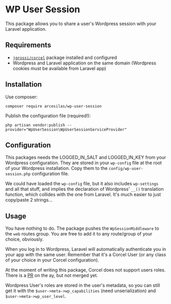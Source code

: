 # WP User Session

This package allows you to share a user's Wordpress session with your Laravel application.

## Requirements

* [`jgrossi/corcel`](https://packagist.org/packages/jgrossi/corcel) package installed and configured
* Wordpress and Laravel application on the same domain (Wordpress cookies must be available from Laravel app)

## Installation

Use composer:

`composer require arcesilas/wp-user-session`

Publish the configuration file (required!):

`php artisan vendor:publish --provider="WpUserSession\WpUserSessionServiceProvider"`

## Configuration

This packages needs the LOGGED_IN_SALT and LOGGED_IN_KEY from your Wordpress configuration. They are stored in your `wp-config` file at the root of your Wordpress installation. Copy them to the `config/wp-user-session.php` configuration file.

We could have loaded the `wp-config` file, but it also includes `wp-settings` and all that stuff, and implies the declaration of Wordpress' `__()` translation function, which collides with the one from Laravel. It's much easier to just copy/paste 2 strings...

## Usage

You have nothing to do. The package pushes the `WpSessionMiddleware` to the `web` routes group. You are free to add it to any route/group of your choice, obviously.

When you log in to Wordpress, Laravel will automatically authenticate you in your app with the same user. Remember that it's a Corcel User (or any class of your choice in your Corcel configuration).

At the moment of writing this package, Corcel does not support users roles. There is a [PR](https://github.com/corcel/corcel/pull/352) on the ay, but not merged yet.

Wordpress User's roles are stored in the user's metadata, so you can still get it with the `$user->meta->wp_capabilities` (need unserialization) and `$user->meta->wp_user_level`.

